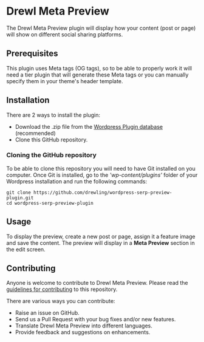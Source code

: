 # Drewl Meta Preview

The Drewl Meta Preview plugin will display how your content (post or page) will show on different social sharing platforms.

## Prerequisites

This plugin uses Meta tags (OG tags), so to be able to properly work it will need a tier plugin that will generate these Meta tags or you can manually specify them in your theme's header template.

## Installation

There are 2 ways to install the plugin:

* Download the .zip file from the [Wordpress Plugin database](https://wordpress.org/plugins/drewl-meta-preview/) (recommended)
* Clone this GitHub repository.

### Cloning the GitHub repository

To be able to clone this repository you will need to have Git installed on you computer. Once Git is installed, go to the _'wp-content/plugins'_ folder of your Wordpress installation and run the following commands:

```
git clone https://github.com/drewling/wordpress-serp-preview-plugin.git
cd wordpress-serp-preview-plugin
```

## Usage

To display the preview, create a new post or page, assign it a feature image and save the content. The preview will display in a __Meta Preview__ section in the edit screen.

## Contributing

Anyone is welcome to contribute to Drewl Meta Preview. Please read the [guidelines for contributing](https://github.com/drewling/wordpress-serp-preview-plugin/blob/master/CONTRIBUTING.md) to this repository.

There are various ways you can contribute:

* Raise an issue on GitHub.
* Send us a Pull Request with your bug fixes and/or new features.
* Translate Drewl Meta Preview into different languages.
* Provide feedback and suggestions on enhancements.

